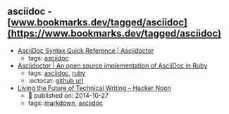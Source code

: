 asciidoc - [www.bookmarks.dev/tagged/asciidoc](https://www.bookmarks.dev/tagged/asciidoc) 
---
* [AsciiDoc Syntax Quick Reference | Asciidoctor](http://asciidoctor.org/docs/asciidoc-syntax-quick-reference/)
    * tags: [asciidoc](../tags/asciidoc.md)
* [Asciidoctor | An open source implementation of AsciiDoc in Ruby](http://asciidoctor.org/)
    * tags: [asciidoc](../tags/asciidoc.md), [ruby](../tags/ruby.md)
    * :octocat: [github url](https://github.com/asciidoctor/asciidoctor)
* [Living the Future of Technical Writing – Hacker Noon](https://hackernoon.com/living-the-future-of-technical-writing-2f368bd0a272)
    * :calendar: published on: 2014-10-27
    * tags: [markdown](../tags/markdown.md), [asciidoc](../tags/asciidoc.md)
